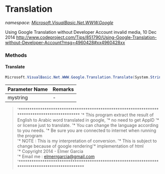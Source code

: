 ﻿# Translation
_namespace: [Microsoft.VisualBasic.Net.WWW.Google](./index.md)_

Using Google Translation without Developer Account
 invalid media, 10 Dec 2014
 http://www.codeproject.com/Tips/851790/Using-Google-Translation-without-Developer-Account?msg=4960428#xx4960428xx



### Methods

#### Translate
```csharp
Microsoft.VisualBasic.Net.WWW.Google.Translation.Translate(System.String)
```


|Parameter Name|Remarks|
|--------------|-------|
|mystring|-|

> 
>  '**********************************************************************************************
>  '* This program extract the result of English to Arabic word translated in google, 
>  '* no need to get AppID '* or license just to translate. 
>  '* You can change the language according to you needs.
>  '* Be sure you are connected to internet when running the program                                       
>  '* NOTE : This is my interpretation of conversion. 
>  '* This is subject to change because of google rendering'* implementation of html       
>  '* Copyright 2014 - Elmer Garcia                                                                        
>  '* Email me : elmerrgarcia@gmail.com
>  '************************************************************************************************
>  


